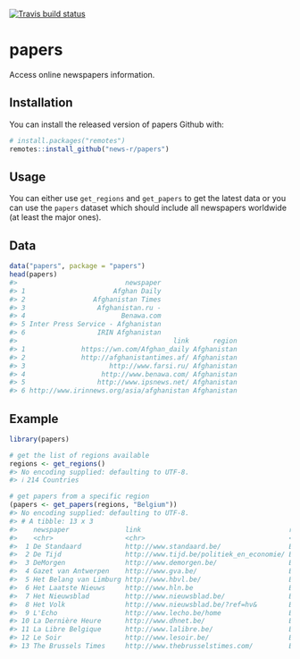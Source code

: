 
<!-- README.md is generated from README.Rmd. Please edit that file -->
<!-- badges: start -->
[![Travis build status](https://travis-ci.org/news-r/papers.svg?branch=master)](https://travis-ci.org/news-r/papers) <!-- badges: end -->

papers
======

Access online newspapers information.

Installation
------------

You can install the released version of papers Github with:

``` r
# install.packages("remotes")
remotes::install_github("news-r/papers")
```

Usage
-----

You can either use `get_regions` and `get_papers` to get the latest data or you can use the `papers` dataset which should include all newspapers worldwide (at least the major ones).

Data
----

``` r
data("papers", package = "papers")
head(papers)
#>                           newspaper
#> 1                      Afghan Daily
#> 2                 Afghanistan Times
#> 3                  Afghanistan.ru -
#> 4                        Benawa.com
#> 5 Inter Press Service - Afghanistan
#> 6                  IRIN Afghanistan
#>                                       link      region
#> 1              https://wn.com/Afghan_daily Afghanistan
#> 2              http://afghanistantimes.af/ Afghanistan
#> 3                     http://www.farsi.ru/ Afghanistan
#> 4                   http://www.benawa.com/ Afghanistan
#> 5                  http://www.ipsnews.net/ Afghanistan
#> 6 http://www.irinnews.org/asia/afghanistan Afghanistan
```

Example
-------

``` r
library(papers)

# get the list of regions available
regions <- get_regions()
#> No encoding supplied: defaulting to UTF-8.
#> ℹ 214 Countries

# get papers from a specific region
(papers <- get_papers(regions, "Belgium"))
#> No encoding supplied: defaulting to UTF-8.
#> # A tibble: 13 x 3
#>    newspaper              link                                     region 
#>    <chr>                  <chr>                                    <chr>  
#>  1 De Standaard           http://www.standaard.be/                 Belgium
#>  2 De Tijd                http://www.tijd.be/politiek_en_economie/ Belgium
#>  3 DeMorgen               http://www.demorgen.be/                  Belgium
#>  4 Gazet van Antwerpen    http://www.gva.be/                       Belgium
#>  5 Het Belang van Limburg http://www.hbvl.be/                      Belgium
#>  6 Het Laatste Nieuws     http://www.hln.be                        Belgium
#>  7 Het Nieuwsblad         http://www.nieuwsblad.be/                Belgium
#>  8 Het Volk               http://www.nieuwsblad.be/?ref=hv&        Belgium
#>  9 L'Echo                 http://www.lecho.be/home                 Belgium
#> 10 La Dernière Heure      http://www.dhnet.be/                     Belgium
#> 11 La Libre Belgique      http://www.lalibre.be/                   Belgium
#> 12 Le Soir                http://www.lesoir.be/                    Belgium
#> 13 The Brussels Times     http://www.thebrusselstimes.com/         Belgium
```
